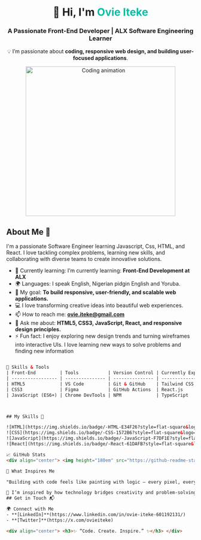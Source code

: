 <!-- Banner Section -->
<div align="center">
  <h1>👋 Hi, I'm <span style="color:#00bfa6;">Ovie Iteke</span></h1>
  <h3>A Passionate Front-End Developer | ALX Software Engineering Learner</h3>
  
  <p>💡 I’m passionate about <strong>coding, responsive web design, and building user-focused applications</strong>.</p>
  <img src="https://github.com/rzashakeri/animated-github-profile/blob/master/resources/code.gif?raw=true" width="400" alt="Coding animation"/>
</div>



## About Me 🚀

I'm a passionate Software Engineer learning Javascript, Css, HTML, and React. I love tackling complex problems, learning new skills, and collaborating with diverse teams to create innovative solutions.

- 🌱 Currently learning: I’m currently learning: <b>Front-End Development at ALX</b><br/>
- 🌍 Languages: I speak English, Nigerian pidgin English and Yoruba.
- 🎯 My goal: <b>To build responsive, user-friendly, and scalable web applications.</b><br/>
- 💻 I love transforming creative ideas into beautiful web experiences.<br/>
- 📫 How to reach me: <b>ovie.iteke@gmail.com</b><br/>
- 💬 Ask me about: <b>HTML5, CSS3, JavaScript, React, and responsive design principles.</b><br/>
- ⚡ Fun fact: I enjoy exploring new design trends and turning wireframes into interactive UIs.  I love learning new ways to solve problems and finding new information
```html

🧠 Skills & Tools
| Front-End         | Tools           | Version Control | Currently Exploring |
| ----------------- | --------------- | --------------- | ------------------- |
| HTML5             | VS Code         | Git & GitHub    | Tailwind CSS        |
| CSS3              | Figma           | GitHub Actions  | React.js            |
| JavaScript (ES6+) | Chrome DevTools | NPM             | TypeScript          |



## My Skills 🧠

![HTML](https://img.shields.io/badge/-HTML-E34F26?style=flat-square&logo=html5&logoColor=white)
![CSS](https://img.shields.io/badge/-CSS-1572B6?style=flat-square&logo=css3&logoColor=white)
![JavaScript](https://img.shields.io/badge/-JavaScript-F7DF1E?style=flat-square&logo=javascript&logoColor=black)
![React](https://img.shields.io/badge/-React-61DAFB?style=flat-square&logo=react&logoColor=black)

📈 GitHub Stats
<div align="center"> <img height="180em" src="https://github-readme-stats.vercel.app/api?username=YourGitHubUsername&show_icons=true&theme=tokyonight"/> <img height="180em" src="https://github-readme-streak-stats.herokuapp.com/?user=YourGitHubUsername&theme=tokyonight"/> <img height="180em" src="https://github-readme-stats.vercel.app/api/top-langs/?username=YourGitHubUsername&layout=compact&theme=tokyonight"/> </div>

🧩 What Inspires Me

"Building with code feels like painting with logic — every pixel, every line, every component tells a story."

💬 I’m inspired by how technology bridges creativity and problem-solving. The ability to turn an idea into something real, interactive, and impactful keeps me motivated to learn more every day.
## Get in Touch 📬

🌍 Connect with Me
- **[LinkedIn]**(https://www.linkedin.com/in/ovie-iteke-601192131/)
- **[Twitter]**(https://x.com/ovieiteke)

<div align="center"> <h3>✨ “Code. Create. Inspire.” ✨</h3> </div>

